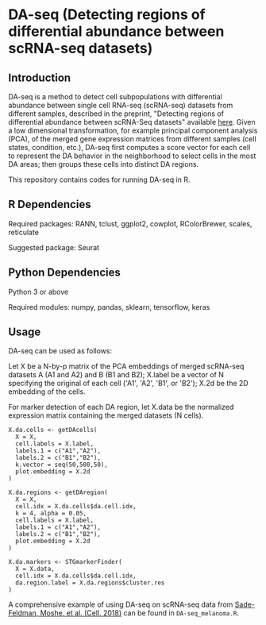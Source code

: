 # DA-seq (Detecting regions of differential abundance  between scRNA-seq  datasets)

## Introduction
DA-seq is a method to detect cell subpopulations with differential abundance between single cell RNA-seq (scRNA-seq) datasets from different samples, described in the preprint, "Detecting regions of differential abundance between scRNA-Seq datasets" available [here](http://biorxiv.org/cgi/content/short/711929v1). Given a low dimensional transformation, for example principal component analysis (PCA), of the merged gene expression matrices from different samples (cell states, condition, etc.), DA-seq first computes a score vector for each cell to represent the DA behavior in the neighborhood to select cells in the most DA areas; then groups these cells into distinct DA regions.

This repository contains codes for running DA-seq in R.


## R Dependencies
Required packages: RANN, tclust, ggplot2, cowplot, RColorBrewer, scales, reticulate

Suggested package: Seurat

## Python Dependencies
Python 3 or above

Required modules: numpy, pandas, sklearn, tensorflow, keras


## Usage
DA-seq can be used as follows:

Let X be a N-by-p matrix of the PCA embeddings of merged scRNA-seq datasets A (A1 and A2) and B (B1 and B2); X.label be a vector of N specifying the original of each cell ('A1', 'A2', 'B1', or 'B2'); X.2d be the 2D embedding of the cells.

For marker detection of each DA region, let X.data be the normalized expression matrix containing the merged datasets (N cells).

~~~~
X.da.cells <- getDAcells(
  X = X, 
  cell.labels = X.label, 
  labels.1 = c("A1","A2"), 
  labels.2 = c("B1","B2"), 
  k.vector = seq(50,500,50), 
  plot.embedding = X.2d
)

X.da.regions <- getDAregion(
  X = X, 
  cell.idx = X.da.cells$da.cell.idx, 
  k = 4, alpha = 0.05, 
  cell.labels = X.label, 
  labels.1 = c("A1","A2"), 
  labels.2 = c("B1","B2"), 
  plot.embedding = X.2d
)

X.da.markers <- STGmarkerFinder(
  X = X.data,
  cell.idx = X.da.cells$da.cell.idx,
  da.region.label = X.da.regions$cluster.res
)
~~~~


A comprehensive example of using DA-seq on scRNA-seq data from [Sade-Feldman, Moshe, et al. (Cell. 2018)](https://www.sciencedirect.com/science/article/pii/S0092867418313941) can be found in `DA-seq_melanoma.R`.

